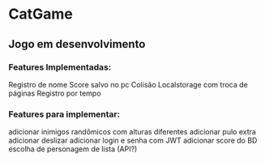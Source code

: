 # CatGame

## Jogo em desenvolvimento

### Features Implementadas:

Registro de nome
Score salvo no pc
Colisão
Localstorage com troca de páginas
Registro por tempo

### Features para implementar:
adicionar inimigos randômicos com alturas diferentes
adicionar pulo extra
adicionar deslizar
adicionar login e senha com JWT
adicionar score do BD
escolha de personagem de lista (API?)


